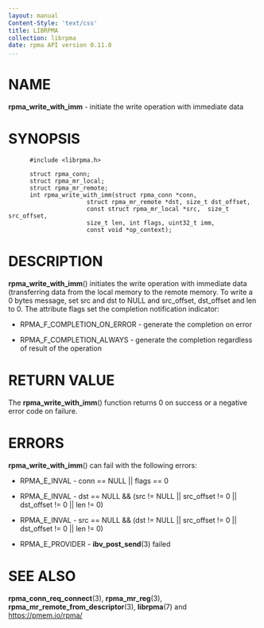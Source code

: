```yaml
---
layout: manual
Content-Style: 'text/css'
title: LIBRPMA
collection: librpma
date: rpma API version 0.11.0
...
```


[comment]: <> (SPDX-License-Identifier: BSD-3-Clause)
[comment]: <> (Copyright 2020, Intel Corporation)

NAME
====

**rpma\_write\_with\_imm** - initiate the write operation with immediate
data

SYNOPSIS
========

          #include <librpma.h>

          struct rpma_conn;
          struct rpma_mr_local;
          struct rpma_mr_remote;
          int rpma_write_with_imm(struct rpma_conn *conn,
                          struct rpma_mr_remote *dst, size_t dst_offset,
                          const struct rpma_mr_local *src,  size_t src_offset,
                          size_t len, int flags, uint32_t imm,
                          const void *op_context);

DESCRIPTION
===========

**rpma\_write\_with\_imm**() initiates the write operation with
immediate data (transferring data from the local memory to the remote
memory. To write a 0 bytes message, set src and dst to NULL and
src\_offset, dst\_offset and len to 0. The attribute flags set the
completion notification indicator:

-   RPMA\_F\_COMPLETION\_ON\_ERROR - generate the completion on error

-   RPMA\_F\_COMPLETION\_ALWAYS - generate the completion regardless of
    result of the operation

RETURN VALUE
============

The **rpma\_write\_with\_imm**() function returns 0 on success or a
negative error code on failure.

ERRORS
======

**rpma\_write\_with\_imm**() can fail with the following errors:

-   RPMA\_E\_INVAL - conn == NULL \|\| flags == 0

-   RPMA\_E\_INVAL - dst == NULL && (src != NULL \|\| src\_offset != 0
    \|\| dst\_offset != 0 \|\| len != 0)

-   RPMA\_E\_INVAL - src == NULL && (dst != NULL \|\| src\_offset != 0
    \|\| dst\_offset != 0 \|\| len != 0)

-   RPMA\_E\_PROVIDER - **ibv\_post\_send**(3) failed

SEE ALSO
========

**rpma\_conn\_req\_connect**(3), **rpma\_mr\_reg**(3),
**rpma\_mr\_remote\_from\_descriptor**(3), **librpma**(7) and
https://pmem.io/rpma/
